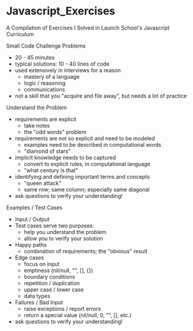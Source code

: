 # Javascript_Exercises
A Compilation of Exercises I Solved in Launch School's Javascript Curriculum

Small Code Challenge Problems
  - 20 - 45 minutes
  - typical solutions: 10 - 40 lines of code
  - used extensively in interviews for a reason
    - mastery of a language
    - logic / reasoning
    - communications
  - not a skill that you "acquire and file away", but needs a lot of practice

Understand the Problem
  - requirements are explicit
    - take notes
    - the "odd words" problem
  - requirements are not so explicit and need to be modeled
    - examples need to be described in computational words
    - "diamond of stars"
  - implicit knowledge needs to be captured
    - convert to explicit rules, in computational language
    - "what century is that"
  - identifying and defining important terms and concepts
    - "queen attack"
    - same row; same column; especially same diagonal
  - ask questions to verify your understanding!

Examples / Test Cases
  - Input / Output
  - Test cases serve two purposes:
    - help you understand the problem
    - allow you to verify your solution
  - Happy paths
    - combination of requirements; the "obvious" result
  - Edge cases
    - focus on input
    - emptiness (nil/null, "", [], {})
    - boundary conditions
    - repetition / duplication
    - upper case / lower case
    - data types
  - Failures / Bad Input
    - raise exceptions / report errors
    - return a special value (nil/null, 0, "", [], etc.)
  - ask questions to verify your understanding!
